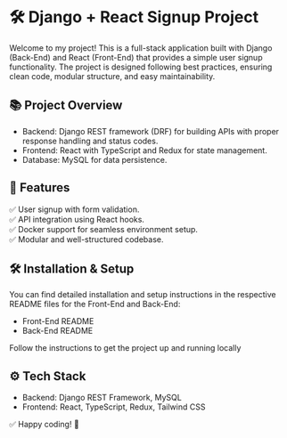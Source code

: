 # 🛠️ Django + React Signup Project

Welcome to my project! This is a full-stack application built with Django (Back-End) and React (Front-End) that provides a simple user signup functionality. The project is designed following best practices, ensuring clean code, modular structure, and easy maintainability.

## 📚 Project Overview

- Backend: Django REST framework (DRF) for building APIs with proper response handling and status codes.
- Frontend: React with TypeScript and Redux for state management.
- Database: MySQL for data persistence.

## 🚀 Features

✅ User signup with form validation.  
✅ API integration using React hooks.  
✅ Docker support for seamless environment setup.  
✅ Modular and well-structured codebase.  

## 🛠️ Installation & Setup

You can find detailed installation and setup instructions in the respective README files for the Front-End and Back-End:

- Front-End README
- Back-End README

Follow the instructions to get the project up and running locally

## ⚙️ Tech Stack

- Backend: Django REST Framework, MySQL
- Frontend: React, TypeScript, Redux, Tailwind CSS

✅ Happy coding! 🚀
